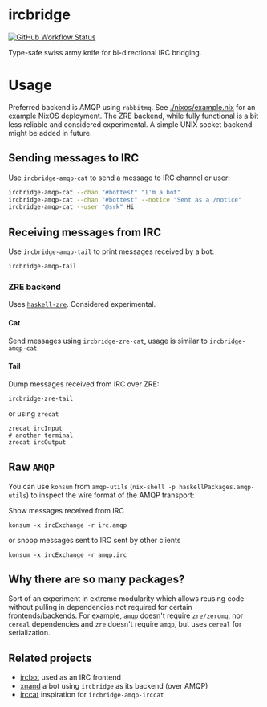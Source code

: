 # ircbridge

[![GitHub Workflow Status](https://img.shields.io/github/actions/workflow/status/sorki/ircbridge/ci.yaml?branch=master)](https://github.com/sorki/ircbridge/actions/workflows/ci.yaml)

Type-safe swiss army knife for bi-directional IRC bridging.

# Usage

Preferred backend is AMQP using `rabbitmq`. See [./nixos/example.nix](./nixos/example.nix) for
an example NixOS deployment. The ZRE backend, while fully functional is a bit less
reliable and considered experimental. A simple UNIX socket backend
might be added in future.

## Sending messages to IRC

Use `ircbridge-amqp-cat` to send a message to IRC channel or user:

```sh
ircbridge-amqp-cat --chan "#bottest" "I'm a bot"
ircbridge-amqp-cat --chan "#bottest" --notice "Sent as a /notice"
ircbridge-amqp-cat --user "@srk" Hi
```

## Receiving messages from IRC

Use `ircbridge-amqp-tail` to print messages received by a bot:

```sh
ircbridge-amqp-tail
```

### ZRE backend

Uses [`haskell-zre`](https://github.com/sorki/haskell-zre). Considered experimental.

#### Cat

Send messages using `ircbridge-zre-cat`, usage is similar to `ircbridge-amqp-cat`

#### Tail

Dump messages received from IRC over ZRE:

`ircbridge-zre-tail`

or using `zrecat`

```
zrecat ircInput
# another terminal
zrecat ircOutput
```

## Raw `AMQP`

You can use `konsum` from `amqp-utils` (`nix-shell -p haskellPackages.amqp-utils`)
to inspect the wire format of the AMQP transport:

Show messages received from IRC

```
konsum -x ircExchange -r irc.amqp
```

or snoop messages sent to IRC sent by other clients

```
konsum -x ircExchange -r amqp.irc
```

## Why there are so many packages?

Sort of an experiment in extreme modularity which allows reusing
code without pulling in dependencies not required for certain frontends/backends.
For example, `amqp` doesn't require `zre/zeromq`, nor `cereal` dependencies and
`zre` doesn't require `amqp`, but uses `cereal` for serialization.

## Related projects

- [ircbot](https://github.com/stepcut/ircbot/) used as an IRC frontend
- [xnand](https://github.com/sorki/xnand/) a bot using `ircbridge` as its backend (over AMQP)
- [irccat](https://github.com/irccloud/irccat) inspiration for `ircbridge-amqp-irccat`

